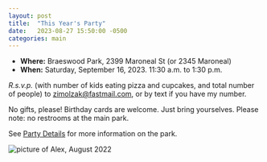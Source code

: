 ```yaml
---
layout: post
title:  "This Year's Party"
date:   2023-08-27 15:50:00 -0500
categories: main
---
```


- **Where:** Braeswood Park, 2399 Maroneal St (or 2345 Maroneal)
- **When:** Saturday, September 16, 2023. 11:30 a.m. to 1:30 p.m.

*R.s.v.p.* (with number of kids eating pizza and cupcakes, and total
 number of people) to
 [zimolzak@fastmail.com](mailto:zimolzak@fastmail.com), or by text if
 you have my number.

No gifts, please! Birthday cards are welcome. Just bring yourselves.
Please note: no restrooms at the main park.

See [Party Details](/birthday-party/main/2022/09/03/party-details.html)
for more information on the park.

![picture of Alex, August 2022](/birthday-party/alex.jpg)

